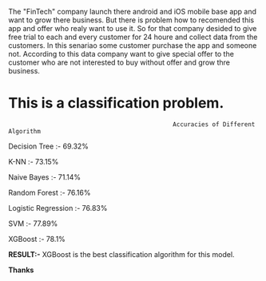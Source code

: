 The "FinTech" company launch there android and iOS mobile base app and want to grow there business. 
But there is problem how to recomended this app and offer who realy want to use it. 
So for that company desided to give free trial to each and every customer for 24 houre and collect data from the customers. 
In this senariao some customer purchase the app and someone not.
According to this data company want to give special offer to the customer who are not interested to buy without offer and grow thre business.

# This is a classification problem.

                                                  Accuracies of Different Algorithm

Decision Tree           :- 69.32%

K-NN                    :- 73.15%

Naive Bayes             :- 71.14%

Random Forest           :- 76.16%

Logistic Regression     :- 76.83%

SVM                     :- 77.89%

XGBoost                 :- 78.1%


**RESULT:-** XGBoost is the best classification algorithm for this model.

**Thanks**



                                                 


                                                 
                                                   

